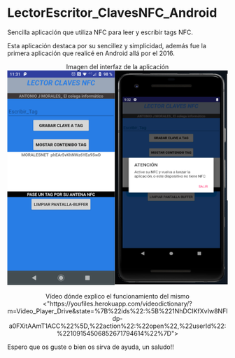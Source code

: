 # LectorEscritor_ClavesNFC_Android

Sencilla aplicación que utiliza NFC para leer y escribir tags NFC.

Esta aplicación destaca por su sencillez y simplicidad, además fue la primera aplicación que realicé en Android allá por el 2016.

<p align="center">
Imagen del interfaz de la aplicación
<img src="https://raw.githubusercontent.com/antoniomy82/LectorEscritor_ClavesNFC_Android/master/capturas/00.PNG">
</p>

<p align="center">
Vídeo dónde explico el funcionamiento del mismo
<"https://youfiles.herokuapp.com/videodictionary/?m=Video_Player_Drive&state=%7B%22ids%22:%5B%221NhDCIKfXvIw8NFldp-a0FXitAAmT1ACC%22%5D,%22action%22:%22open%22,%22userId%22:%22109154506852671794614%22%7D">
</p>


Espero que os guste o bien os sirva de ayuda, un saludo!!
